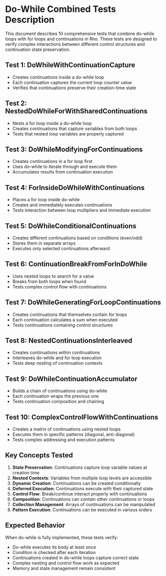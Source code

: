 # Do-While Combined Tests Description

This document describes 10 comprehensive tests that combine do-while loops with for loops and continuations in Rho. These tests are designed to verify complex interactions between different control structures and continuation state preservation.

## Test 1: DoWhileWithContinuationCapture
- Creates continuations inside a do-while loop
- Each continuation captures the current loop counter value
- Verifies that continuations preserve their creation-time state

## Test 2: NestedDoWhileForWithSharedContinuations
- Nests a for loop inside a do-while loop
- Creates continuations that capture variables from both loops
- Tests that nested loop variables are properly captured

## Test 3: DoWhileModifyingForContinuations
- Creates continuations in a for loop first
- Uses do-while to iterate through and execute them
- Accumulates results from continuation execution

## Test 4: ForInsideDoWhileWithContinuations
- Places a for loop inside do-while
- Creates and immediately executes continuations
- Tests interaction between loop multipliers and immediate execution

## Test 5: DoWhileConditionalContinuations
- Creates different continuations based on conditions (even/odd)
- Stores them in separate arrays
- Executes only selected continuations afterward

## Test 6: ContinuationBreakFromForInDoWhile
- Uses nested loops to search for a value
- Breaks from both loops when found
- Tests complex control flow with continuations

## Test 7: DoWhileGeneratingForLoopContinuations
- Creates continuations that themselves contain for loops
- Each continuation calculates a sum when executed
- Tests continuations containing control structures

## Test 8: NestedContinuationsInterleaved
- Creates continuations within continuations
- Interleaves do-while and for loop execution
- Tests deep nesting of continuation contexts

## Test 9: DoWhileContinuationAccumulator
- Builds a chain of continuations using do-while
- Each continuation wraps the previous one
- Tests continuation composition and chaining

## Test 10: ComplexControlFlowWithContinuations
- Creates a matrix of continuations using nested loops
- Executes them in specific patterns (diagonal, anti-diagonal)
- Tests complex addressing and execution patterns

## Key Concepts Tested

1. **State Preservation**: Continuations capture loop variable values at creation time
2. **Nested Contexts**: Variables from multiple loop levels are accessible
3. **Dynamic Creation**: Continuations can be created conditionally
4. **Deferred Execution**: Continuations execute with their captured state
5. **Control Flow**: Break/continue interact properly with continuations
6. **Composition**: Continuations can contain other continuations or loops
7. **Collection Management**: Arrays of continuations can be manipulated
8. **Pattern Execution**: Continuations can be executed in various orders

## Expected Behavior

When do-while is fully implemented, these tests verify:
- Do-while executes its body at least once
- Condition is checked after each iteration
- Continuations created in do-while loops capture correct state
- Complex nesting and control flow work as expected
- Memory and state management remain consistent